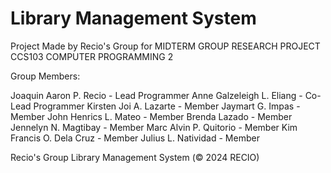 # Library Management System
Project Made by Recio's Group for MIDTERM GROUP RESEARCH PROJECT CCS103 COMPUTER PROGRAMMING 2

Group Members:

Joaquin Aaron P. Recio - Lead Programmer
Anne Galzeleigh L. Eliang - Co-Lead Programmer
Kirsten Joi A. Lazarte - Member 
Jaymart G. Impas - Member
John Henrics L. Mateo - Member
Brenda Lazado - Member
Jennelyn N. Magtibay - Member
Marc Alvin P. Quitorio - Member
Kim Francis O. Dela Cruz - Member
Julius L. Natividad - Member

Recio's Group Library Management System (© 2024 RECIO)
